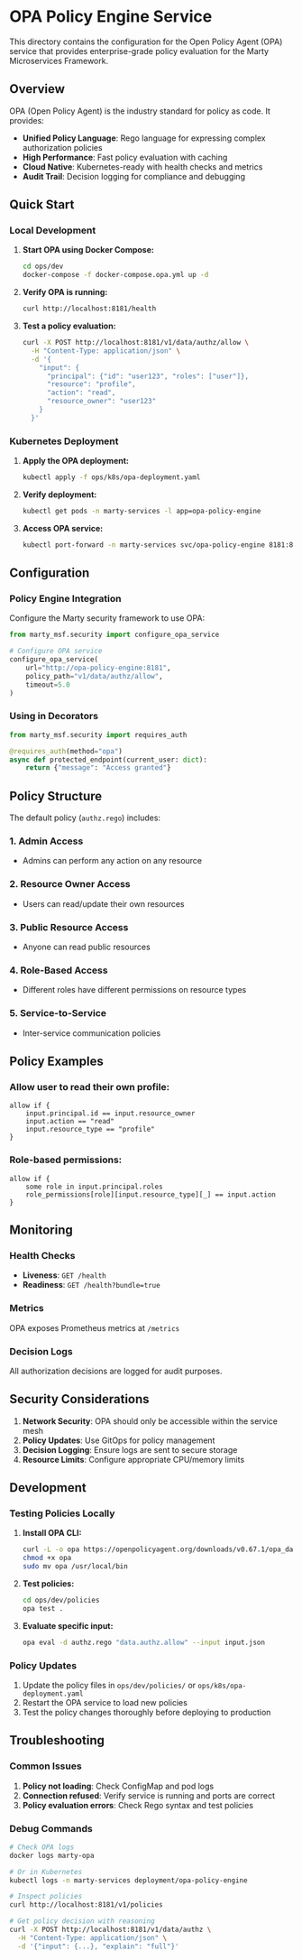 # OPA Policy Engine Service

This directory contains the configuration for the Open Policy Agent (OPA) service that provides enterprise-grade policy evaluation for the Marty Microservices Framework.

## Overview

OPA (Open Policy Agent) is the industry standard for policy as code. It provides:

- **Unified Policy Language**: Rego language for expressing complex authorization policies
- **High Performance**: Fast policy evaluation with caching
- **Cloud Native**: Kubernetes-ready with health checks and metrics
- **Audit Trail**: Decision logging for compliance and debugging

## Quick Start

### Local Development

1. **Start OPA using Docker Compose:**
   ```bash
   cd ops/dev
   docker-compose -f docker-compose.opa.yml up -d
   ```

2. **Verify OPA is running:**
   ```bash
   curl http://localhost:8181/health
   ```

3. **Test a policy evaluation:**
   ```bash
   curl -X POST http://localhost:8181/v1/data/authz/allow \
     -H "Content-Type: application/json" \
     -d '{
       "input": {
         "principal": {"id": "user123", "roles": ["user"]},
         "resource": "profile",
         "action": "read",
         "resource_owner": "user123"
       }
     }'
   ```

### Kubernetes Deployment

1. **Apply the OPA deployment:**
   ```bash
   kubectl apply -f ops/k8s/opa-deployment.yaml
   ```

2. **Verify deployment:**
   ```bash
   kubectl get pods -n marty-services -l app=opa-policy-engine
   ```

3. **Access OPA service:**
   ```bash
   kubectl port-forward -n marty-services svc/opa-policy-engine 8181:8181
   ```

## Configuration

### Policy Engine Integration

Configure the Marty security framework to use OPA:

```python
from marty_msf.security import configure_opa_service

# Configure OPA service
configure_opa_service(
    url="http://opa-policy-engine:8181",
    policy_path="v1/data/authz/allow",
    timeout=5.0
)
```

### Using in Decorators

```python
from marty_msf.security import requires_auth

@requires_auth(method="opa")
async def protected_endpoint(current_user: dict):
    return {"message": "Access granted"}
```

## Policy Structure

The default policy (`authz.rego`) includes:

### 1. Admin Access
- Admins can perform any action on any resource

### 2. Resource Owner Access
- Users can read/update their own resources

### 3. Public Resource Access
- Anyone can read public resources

### 4. Role-Based Access
- Different roles have different permissions on resource types

### 5. Service-to-Service
- Inter-service communication policies

## Policy Examples

### Allow user to read their own profile:
```rego
allow if {
    input.principal.id == input.resource_owner
    input.action == "read"
    input.resource_type == "profile"
}
```

### Role-based permissions:
```rego
allow if {
    some role in input.principal.roles
    role_permissions[role][input.resource_type][_] == input.action
}
```

## Monitoring

### Health Checks
- **Liveness**: `GET /health`
- **Readiness**: `GET /health?bundle=true`

### Metrics
OPA exposes Prometheus metrics at `/metrics`

### Decision Logs
All authorization decisions are logged for audit purposes.

## Security Considerations

1. **Network Security**: OPA should only be accessible within the service mesh
2. **Policy Updates**: Use GitOps for policy management
3. **Decision Logging**: Ensure logs are sent to secure storage
4. **Resource Limits**: Configure appropriate CPU/memory limits

## Development

### Testing Policies Locally

1. **Install OPA CLI:**
   ```bash
   curl -L -o opa https://openpolicyagent.org/downloads/v0.67.1/opa_darwin_amd64
   chmod +x opa
   sudo mv opa /usr/local/bin
   ```

2. **Test policies:**
   ```bash
   cd ops/dev/policies
   opa test .
   ```

3. **Evaluate specific input:**
   ```bash
   opa eval -d authz.rego "data.authz.allow" --input input.json
   ```

### Policy Updates

1. Update the policy files in `ops/dev/policies/` or `ops/k8s/opa-deployment.yaml`
2. Restart the OPA service to load new policies
3. Test the policy changes thoroughly before deploying to production

## Troubleshooting

### Common Issues

1. **Policy not loading**: Check ConfigMap and pod logs
2. **Connection refused**: Verify service is running and ports are correct
3. **Policy evaluation errors**: Check Rego syntax and test policies

### Debug Commands

```bash
# Check OPA logs
docker logs marty-opa

# Or in Kubernetes
kubectl logs -n marty-services deployment/opa-policy-engine

# Inspect policies
curl http://localhost:8181/v1/policies

# Get policy decision with reasoning
curl -X POST http://localhost:8181/v1/data/authz \
  -H "Content-Type: application/json" \
  -d '{"input": {...}, "explain": "full"}'
```
